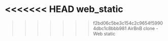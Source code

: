 <<<<<<< HEAD
web_static
=======
>>>>>>> f2bd06c5be3c154c2c9654f59904dbc1c8bbb981
AirBnB clone - Web static
